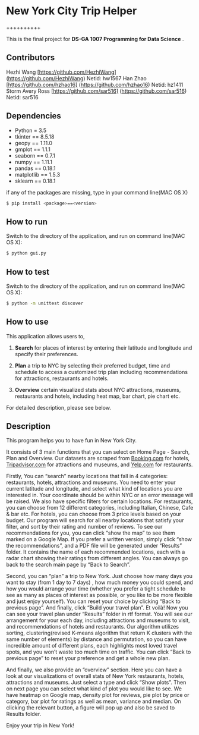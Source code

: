 # New York City Trip Helper
++++++++++

This is the final project for **DS-GA 1007 Programming for Data Science** .
## Contributors

Hezhi Wang [https://github.com/HezhiWang] (https://github.com/HezhiWang) Netid: hw1567
Han Zhao [https://github.com/hzhao16] (https://github.com/hzhao16) Netid: hz1411
Storm Avery Ross [https://github.com/sar516] (https://github.com/sar516) Netid: sar516

## Dependencies
- Python = 3.5
- tkinter == 8.5.18
- geopy == 1.11.0
- gmplot == 1.1.1
- seaborn == 0.7.1
- numpy == 1.11.1
- pandas == 0.18.1
- matplotlib == 1.5.3
- sklearn == 0.18.1

if any of the packages are missing, type in your command line(MAC OS X)
```sh
$ pip install <package>==<version>
```

## How to run

Switch to the directory of the application, and run on command line(MAC OS X):
```sh
$ python gui.py
```
## How to test
Switch to the directory of the application, and run on command line(MAC OS X):
```sh
$ python -m unittest discover
```

## How to use
This application allows users to,

1. **Search** for places of interest by entering their latitude and longitude and specify their preferences.

2. **Plan** a trip to NYC by selecting their preferred budget, time and schedule to access a customized trip plan including recommendations for attractions, restaurants and hotels.

3. **Overview** certain visualized stats about NYC attractions, museums, restaurants and hotels, including heat map, bar chart, pie chart etc.

For detailed description, please see below.

## Description

This program helps you to have fun in New York City. 

It consists of 3 main functions that you can select on Home Page - Search, Plan and Overview. Our datasets are scraped from [Booking.com](http://www.booking.com/) for hotels, [Tripadvisor.com](https://www.tripadvisor.com/) for attractions and museums, and [Yelp.com](https://www.yelp.com/nyc) for restaurants.

Firstly, You can “search” nearby locations that fall in 4 categories: restaurants, hotels, attractions and museums. You need to enter your current latitude and longitude, and select what kind of locations you are interested in. Your coordinate should be within NYC or an error message will be raised. We also have specific filters for certain locations. For restaurants, you can choose from 12 different categories, including Italian, Chinese, Cafe & bar etc. For hotels, you can choose from 3 price levels based on your budget. Our program will search for all nearby locations that satisfy your filter, and sort by their rating and number of reviews. To see our recommendations for you, you can click “show the map” to see them marked on a Google Map. If you prefer a written version, simply click “show the recommendations”, and a PDF file will be generated under “Results” folder. It contains the name of each recommended locations, each with a radar chart showing their ratings from different angles. You can always go back to the search main page by “Back to Search”.

Second, you can “plan” a trip to New York. Just choose how many days you want to stay (from 1 day to 7 days) , how much money you could spend, and how you would arrange your time (whether you prefer a tight schedule to see as many as places of interest as possible, or you like to be more flexible and just enjoy yourself). You can reset your choice by clicking “Back to previous page”. And finally, click “Build your travel plan”. Et voilà! Now you can see your travel plan under “Results” folder in rtf format. You will see our arrangement for your each day, including attractions and museums to visit, and recommendations of hotels and restaurants. Our algorithm utilizes sorting, clustering(revised K-means algorithm that return K clusters with the same number of elements) by distance and permutation, so you can have incredible amount of different plans, each highlights most loved travel spots, and you won’t waste too much time on traffic. You can click “Back to previous page” to reset your preference and get a whole new plan.

And finally, we also provide an “overview” section. Here you can have a look at our visualizations of overall stats of New York restaurants, hotels, attractions and museums. Just select a type and click “Show plots”. Then on next page you can select what kind of plot you would like to see. We have heatmap on Google map, density plot for reviews, pie plot by price or category, bar plot for ratings as well as mean, variance and median. On clicking the relevant button, a figure will pop up and also be saved to Results folder. 

Enjoy your trip in New York!

